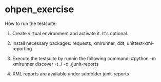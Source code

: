 # ohpen_exercise

How to run the testsuite:

1) Create virtual environment and activate it. It's optional. 

2) Install necessary packages: requests, xmlrunner, ddt, unittest-xml-reporting

3) Execute the testsuite by runnin the following command:
#python -m xmlrunner discover -t ./ -o ./junit-reports

4) XML reports are available under subfolder junit-reports
